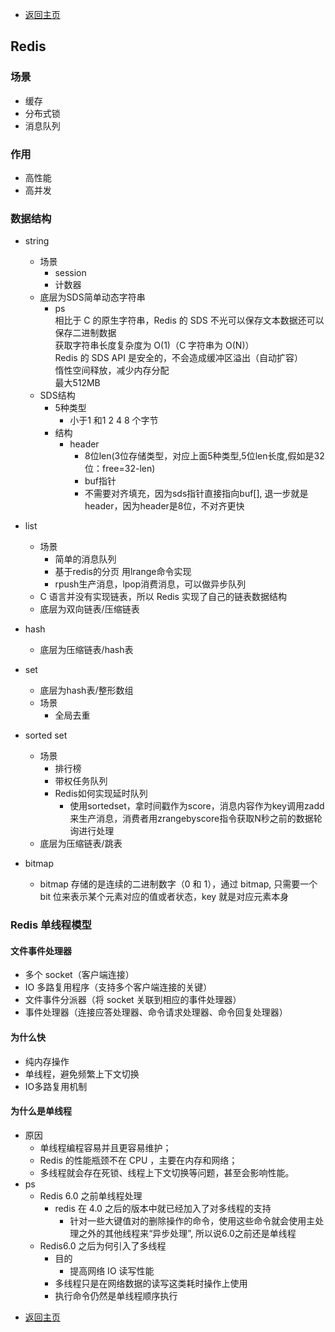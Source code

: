 * [返回主页](../home.md)
## Redis
### 场景
+ 缓存
+ 分布式锁
+ 消息队列

### 作用
* 高性能
* 高并发

### 数据结构
+ string <br/>
    + 场景
        + session
        + 计数器
    + 底层为SDS简单动态字符串
        + ps<br>
          相比于 C 的原生字符串，Redis 的 SDS 不光可以保存文本数据还可以保存二进制数据<br>
          获取字符串长度复杂度为 O(1)（C 字符串为 O(N)）<br>
          Redis 的 SDS API 是安全的，不会造成缓冲区溢出（自动扩容）<br>
          惰性空间释放，减少内存分配<br>
          最大512MB
    + SDS结构
        + 5种类型
            + 小于1 和1 2 4 8 个字节
        + 结构
            + header
                + 8位len(3位存储类型，对应上面5种类型,5位len长度,假如是32位：free=32-len)
                + buf指针
                + 不需要对齐填充，因为sds指针直接指向buf[], 退一步就是header，因为header是8位，不对齐更快

+ list
    + 场景
        + 简单的消息队列
        + 基于redis的分页 用lrange命令实现
        + rpush生产消息，lpop消费消息，可以做异步队列
    + C 语言并没有实现链表，所以 Redis 实现了自己的链表数据结构
    + 底层为双向链表/压缩链表

+ hash
    + 底层为压缩链表/hash表

+ set
    + 底层为hash表/整形数组
    + 场景
        + 全局去重

+ sorted set
    + 场景
        + 排行榜
        + 带权任务队列
        + Redis如何实现延时队列
            + 使用sortedset，拿时间戳作为score，消息内容作为key调用zadd来生产消息，消费者用zrangebyscore指令获取N秒之前的数据轮询进行处理
    + 底层为压缩链表/跳表

+ bitmap
    + bitmap 存储的是连续的二进制数字（0 和 1），通过 bitmap, 只需要一个 bit 位来表示某个元素对应的值或者状态，key 就是对应元素本身

###  Redis 单线程模型
#### 文件事件处理器
+ 多个 socket（客户端连接）
+ IO 多路复用程序（支持多个客户端连接的关键）
+ 文件事件分派器（将 socket 关联到相应的事件处理器）
+ 事件处理器（连接应答处理器、命令请求处理器、命令回复处理器）

#### 为什么快
+ 纯内存操作
+ 单线程，避免频繁上下文切换
+ IO多路复用机制

#### 为什么是单线程
+ 原因
    + 单线程编程容易并且更容易维护；
    + Redis 的性能瓶颈不在 CPU ，主要在内存和网络；
    + 多线程就会存在死锁、线程上下文切换等问题，甚至会影响性能。
+ ps
    + Redis 6.0 之前单线程处理
        + redis 在 4.0 之后的版本中就已经加入了对多线程的支持
            + 针对一些大键值对的删除操作的命令，使用这些命令就会使用主处理之外的其他线程来“异步处理”, 所以说6.0之前还是单线程
    + Redis6.0 之后为何引入了多线程
        + 目的
            + 提高网络 IO 读写性能
        + 多线程只是在网络数据的读写这类耗时操作上使用
        + 执行命令仍然是单线程顺序执行

* [返回主页](../home.md)